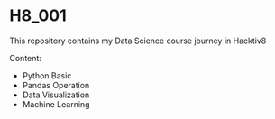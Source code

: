 # H8_001

This repository contains my Data Science course journey in Hacktiv8

Content:
- Python Basic
- Pandas Operation
- Data Visualization
- Machine Learning

